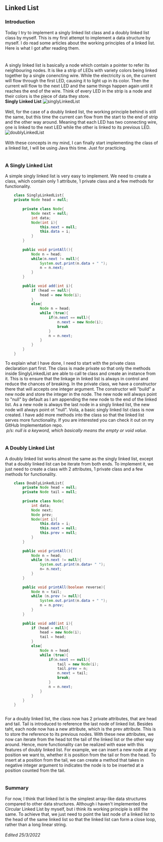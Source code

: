 ## Linked List
### Introduction
Today I try to implement a singly linked list class and a doubly linked list class by myself. This is my first attempt to implement a data structure by myself. 
I do read some articles about the working principles of a linked list. Here is what I got after reading them.
#
A singly linked list is basically a node which contain a pointer to refer its neighbouring nodes. It is like a strip of LEDs with variety colors being linked together by a single conencting wire. While the electricity is on, the current will flow through the first LED, causing it to light up in its color. Then the current will flow to the next LED and the same things happen again until it reaches the end of the wire. Think of every LED in the strip is a node and their colors is the piece of data they store. <br>
__Singly Linked List__
![singlyLinkedList](https://cdn.programiz.com/sites/tutorial2program/files/linked-list-concept_0.png)
<br><br>
Well, for the case of a doubly linked list, the working principle behind is still the same, but this time the current can flow from the start to the end of strip and the other way around. Meaning that each LED has two connecting wire, one is linked to the next LED while the other is linked to its previous LED.<br>
![doublyLinkedList](https://cdn.programiz.com/sites/tutorial2program/files/doubly-linked-list-concept.png)
<br><br>
With these concepts in my mind, I can finally start implementing the class of a linked list, I will be using Java this time. Just for practicing.
#
### A Singly Linked List
A simple singly linked list is very easy to implement. We need to create a class, which contain only 1 attribute, 1 private class and a few methods for functionality.
```java
    class SinglyLinkedList{
    private Node head = null;
        
        private class Node{
            Node next = null;
            int data;
            Node(int i){
                this.next = null;
                this.data = i;
            }
        }
        
        public void printAll(){
            Node n = head;
            while(n.next != null){
                System.out.print(n.data + " ");
                n = n.next;
            }
        }
        
        public void add(int i){
            if (head == null){
                head = new Node(i);
            }
            else{
                Node n = head;
                while (true){
                    if(n.next == null){
                        n.next = new Node(i);
                        break
                    }
                    n = n.next;
                }         
            }            
        }
    }
```
To explain what I have done, I need to start with the private class declaration part first. The class is made private so that only the methods inside SinglyLinkedList are able to call te class and create an instance from it. This is to ensure that the linkage in linked list is always in control and reduce the chances of breaking. In the private class, we have a constructor there that will accepts one integer argument. The constructor will "build" a new node and store the integer in the node. The new node will always point to "null" by default as I am appending the new node to the end of the linked list. As a new node is always the last node in a singly linked list, the new node will always point ot "null". Voila, a basic singly linked list class is now created. I have add more methods into the class so that the linked list serves more functionality. If you are interested you can check it out on my GitHub Implementation repo. <br>
&nbsp;*p/s: null is a keyword, which basically means the empty or void value.*
#
### A Doubly Linked List
A doubly linked list works almost the same as the singly linked list, except that a doubly linked list can be iterate from both ends. To implement it, we just need to create a class with 2 attributes, 1 private class and a few methods for functionality.
```java
    class DoublyLinkedList{
        private Node head = null;
        private Node tail = null;
        
        private class Node{
            int data;
            Node next;
            Node prev;
            Node(int i){
                this.data = i;
                this.next = null;
                this.prev = null;
            }
        }
        
        public void printAll(){
            Node n = head;
            while (n.next != null){
                System.out.print(n.data+ " ");
                n= n.next;
            }
        }
        
        public void printAll(boolean reverse){
            Node n = tail;
            while (n.prev != null){
                System.out.print(n.data + " ");
                n = n.prev;
            }
        }
        
        public void add(int i){
            if (head = null){
                head = new Node(i);
                tail = head;
            }
            else{
                Node n = head;
                while (true){
                    if(n.next == null){
                        tail = new Node(i);
                        tail.prev = n;
                        n.next = tail;
                        break;
                    }
                    n = n.next;
                }
            }
        }
    }
    
```
For a doubly linked list, the class now has 2 private attributes, that are head and tail. Tail is introduced to reference the last node of linked list. Besides taht, each node now has a new attribute, which is the prev attribute. This is to store the reference to its previous nodes. With these new attributes, we now can iterate from the head tot the tail of the linked list or the other way around. Hence, more functionality can be realized with ease with this features of doubly linked list. For example, we can insert a new node at any position we want to, whether it is position from the tail or from the head. To insert at a position from the tail, we can create a method that takes in negative integer argument to indicates the node is to be inserted at a position counted from the tail. 
<br>
#
### Summary
For now, I think that linked list is the simplest array-like data structures compared to other data structures. Although i haven't implemented the Circular Linked List by myself, but i think its working principle is still the same. To achieve that, we just need to point the last node of a linked list to the head of the same linked list so that the linked list can form a close loop, rather than a long linear string.
<br><br>
*Edited 25/3/2022*




